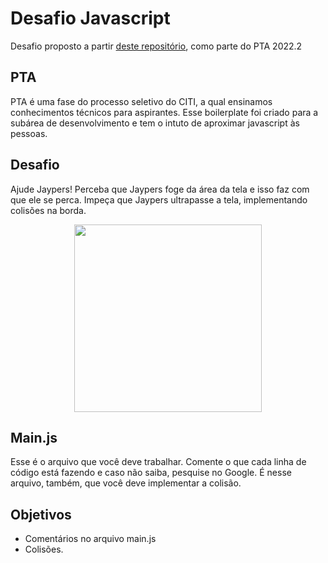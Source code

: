 # Desafio Javascript

Desafio proposto a partir [deste repositório](https://github.com/fernandesbarreto/pta-desafio-javascript), como parte do PTA 2022.2

## PTA


PTA é uma fase do processo seletivo do CITI, a qual ensinamos conhecimentos técnicos para aspirantes. Esse boilerplate foi criado para a subárea de desenvolvimento e tem o intuto de aproximar javascript às pessoas.

## Desafio 

Ajude Jaypers! Perceba que Jaypers foge da área da tela e isso faz com que ele se perca. Impeça que Jaypers ultrapasse a tela, implementando colisões na borda.


<p align = "center">
   <img src = "./assets/game.png" height = 300px>
</p>

## Main.js

Esse é o arquivo que você deve trabalhar. Comente o que cada linha de código está fazendo e caso não saiba, pesquise no Google. É nesse arquivo, também, que você deve implementar a colisão.

## Objetivos

- Comentários no arquivo main.js
- Colisões.





